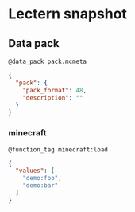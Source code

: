 # Lectern snapshot

## Data pack

`@data_pack pack.mcmeta`

```json
{
  "pack": {
    "pack_format": 48,
    "description": ""
  }
}
```

### minecraft

`@function_tag minecraft:load`

```json
{
  "values": [
    "demo:foo",
    "demo:bar"
  ]
}
```
